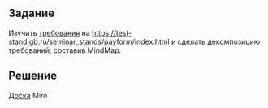 ## Задание

Изучить [требования](https://docs.google.com/document/d/1gz50YvpejUYVjrYRSyWROSLH-j2poB5D/edit?usp=drive_link&ouid=116524337723228735425&rtpof=true&sd=true) на https://test-stand.gb.ru/seminar_stands/payform/index.html и сделать декомпозицию требований, составив MindMap.

## Решение

[Доска](https://miro.com/app/board/uXjVMx3gcrQ=/?share_link_id=105608599239) Miro